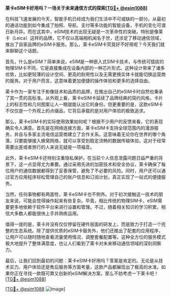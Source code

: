 **莱卡eSIM卡好用吗？一场关于未来通信方式的探索[[TG💪+ @esim1088](https://t.me/s/esim1088)]**

在科技飞速发展的今天，智能手机已经成为我们生活中不可或缺的一部分。从最初的通话功能到如今集成了拍照、导航、支付等多功能的智能设备，手机的变化可谓日新月异。而在这其中，eSIM技术的出现无疑是一次革命性的突破。特别是像莱卡（Leica）这样的品牌，它不仅以高端相机闻名于世，还涉足了移动通信领域，推出了自家品牌的eSIM卡服务。那么，莱卡eSIM卡究竟好不好用呢？今天我们就来聊聊这个话题。

首先，什么是eSIM？简单来说，eSIM是一种嵌入式SIM卡技术，与传统可插拔的物理SIM卡不同，它是直接集成在设备内部的一种芯片形式。这种设计带来了诸多优势，比如更轻薄的设计空间、更高的耐用性以及无需更换实体卡就能切换运营商的服务。对于用户而言，这意味着更加便捷的操作体验和更多的选择自由。

莱卡作为一家专注于影像技术和品质的品牌，在推出自己的eSIM卡时自然也秉承了其一贯的高标准。从外观上看，莱卡eSIM卡延续了品牌经典的简约风格，卡片上的标志性和几何图案让人一眼就能认出它的身份。但更重要的是，这款eSIM卡不仅仅是一个外观上的点缀品，它背后承载的是对用户体验的极致追求。

那么，莱卡eSIM卡的实际使用效果如何呢？根据不少用户的反馈来看，它的表现确实令人满意。首先是在网络连接方面，莱卡eSIM卡支持全球范围内的漫游服务，并且与多家主流电信运营商建立了合作关系。这意味着无论你在世界的哪个角落，只要能够接入蜂窝网络，就可以享受到稳定流畅的数据传输体验。这对于经常需要出差或者旅行的人来说无疑是一项福音。

此外，莱卡eSIM卡还特别注重隐私保护。在当前个人信息泄露问题日益严重的背景下，这一点显得尤为重要。通过采用先进的加密技术和安全协议，莱卡确保了每位用户的通信数据都得到了妥善保管，避免了不必要的风险。同时，用户还可以通过官方应用程序轻松管理自己的账户信息和订阅计划，真正实现了一站式的便捷服务。

当然，任何事物都有两面性，莱卡eSIM卡也不例外。对于初次接触这一技术的朋友来说，可能会觉得操作起来有些复杂。毕竟，相比传统的物理SIM卡，eSIM需要更多地依赖于软件平台来进行设置和管理。不过，随着相关知识的学习积累，相信大多数人都能很快上手并熟练运用。

值得一提的是，莱卡并没有仅仅停留在硬件层面的研发上，而是致力于打造一个完整的生态系统。除了提供优质的eSIM卡服务外，他们还推出了配套的应用程序，让用户可以随时随地查看流量使用情况、调整套餐配置等。这种全方位的服务模式极大地提升了整体满意度，也让人们看到了莱卡对未来移动通信领域的深刻洞察力。

最后，让我们回到最初的问题：莱卡eSIM卡好用吗？答案是肯定的。无论是从技术实力、用户体验还是售后服务等方面考量，这款产品都展现出了极高的水准。如果你正在寻找一款既可靠又创新的eSIM解决方案，那么不妨考虑一下莱卡吧！[[TG💪+ @esim1088](https://t.me/s/esim1088)]

[[TG💪+ @esim1088](https://t.me/s/esim1088) ![Image](https://i.postimg.cc/4NQfJmqS/Snipaste-2025-05-13-00-14-12.png)]